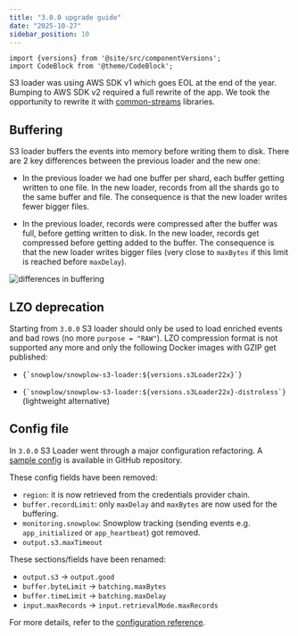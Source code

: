 ```yaml
---
title: "3.0.0 upgrade guide"
date: "2025-10-27"
sidebar_position: 10
---
```


```mdx-code-block
import {versions} from '@site/src/componentVersions';
import CodeBlock from '@theme/CodeBlock';
```

S3 loader was using AWS SDK v1 which goes EOL at the end of the year.
Bumping to AWS SDK v2 required a full rewrite of the app.
We took the opportunity to rewrite it with [common-streams](https://github.com/snowplow-incubator/common-streams) libraries.

## Buffering

S3 loader buffers the events into memory before writing them to disk. There are 2 key differences between the previous loader and the new one:

- In the previous loader we had one buffer per shard, each buffer getting written to one file. In the new loader, records from all the shards go to the same buffer and file. The consequence is that the new loader writes fewer bigger files.

- In the previous loader, records were compressed after the buffer was full, before getting written to disk. In the new loader, records get compressed before getting added to the buffer. The consequence is that the new loader writes bigger files (very close to `maxBytes` if this limit is reached before `maxDelay`).

![differences in buffering](@site/static/img/s3-loader-3.x.jpeg)

## LZO deprecation

Starting from `3.0.0` S3 loader should only be used to load enriched events and bad rows (no more `purpose = "RAW"`).
LZO compression format is not supported any more and only the following Docker images with GZIP get published:

- <p><code>{`snowplow/snowplow-s3-loader:${versions.s3Loader22x}`}</code></p>
- <p><code>{`snowplow/snowplow-s3-loader:${versions.s3Loader22x}-distroless`}</code> (lightweight alternative)</p>

## Config file

In `3.0.0` S3 Loader went through a major configuration refactoring. A [sample config](https://github.com/snowplow/snowplow-s3-loader/blob/3.0.0/config/config.aws.reference.hocon) is available in GitHub repository.

These config fields have been removed:

- `region`: it is now retrieved from the credentials provider chain.
- `buffer.recordLimit`: only `maxDelay` and `maxBytes` are now used for the buffering.
- `monitoring.snowplow`: Snowplow tracking (sending events e.g. `app_initialized` or `app_heartbeat`) got removed.
- `output.s3.maxTimeout`

These sections/fields have been renamed:

- `output.s3` -> `output.good`
- `buffer.byteLimit` -> `batching.maxBytes`
- `buffer.timeLimit` -> `batching.maxDelay`
- `input.maxRecords` -> `input.retrievalMode.maxRecords`

For more details, refer to the [configuration reference](/docs/api-reference/loaders-storage-targets/s3-loader/configuration-reference/index.md).